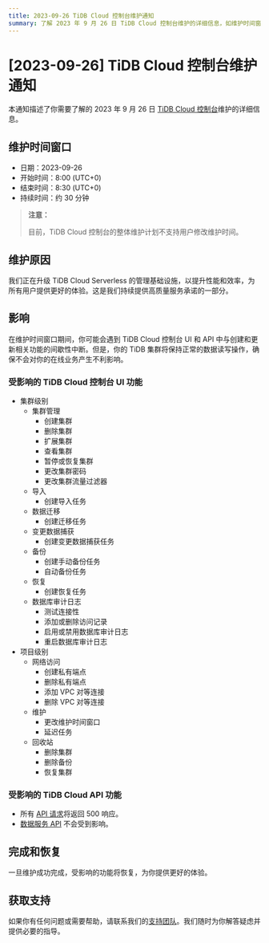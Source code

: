 ```yaml
---
title: 2023-09-26 TiDB Cloud 控制台维护通知
summary: 了解 2023 年 9 月 26 日 TiDB Cloud 控制台维护的详细信息，如维护时间窗口、原因和影响。
---
```


# [2023-09-26] TiDB Cloud 控制台维护通知

本通知描述了你需要了解的 2023 年 9 月 26 日 [TiDB Cloud 控制台](https://tidbcloud.com/)维护的详细信息。

## 维护时间窗口

- 日期：2023-09-26
- 开始时间：8:00 (UTC+0)
- 结束时间：8:30 (UTC+0)
- 持续时间：约 30 分钟

> **注意：**
>
> 目前，TiDB Cloud 控制台的整体维护计划不支持用户修改维护时间。

## 维护原因

我们正在升级 TiDB Cloud Serverless 的管理基础设施，以提升性能和效率，为所有用户提供更好的体验。这是我们持续提供高质量服务承诺的一部分。

## 影响

在维护时间窗口期间，你可能会遇到 TiDB Cloud 控制台 UI 和 API 中与创建和更新相关功能的间歇性中断。但是，你的 TiDB 集群将保持正常的数据读写操作，确保不会对你的在线业务产生不利影响。

### 受影响的 TiDB Cloud 控制台 UI 功能

- 集群级别
    - 集群管理
        - 创建集群
        - 删除集群
        - 扩展集群
        - 查看集群
        - 暂停或恢复集群
        - 更改集群密码
        - 更改集群流量过滤器
    - 导入
        - 创建导入任务
    - 数据迁移
        - 创建迁移任务
    - 变更数据捕获
        - 创建变更数据捕获任务
    - 备份
        - 创建手动备份任务
        - 自动备份任务
    - 恢复
        - 创建恢复任务
    - 数据库审计日志
        - 测试连接性
        - 添加或删除访问记录
        - 启用或禁用数据库审计日志
        - 重启数据库审计日志
- 项目级别
    - 网络访问
        - 创建私有端点
        - 删除私有端点
        - 添加 VPC 对等连接
        - 删除 VPC 对等连接
    - 维护
        - 更改维护时间窗口
        - 延迟任务
    - 回收站
        - 删除集群
        - 删除备份
        - 恢复集群

### 受影响的 TiDB Cloud API 功能

- 所有 [API 请求](https://docs.pingcap.com/tidbcloud/api/v1beta)将返回 500 响应。
- [数据服务 API](https://docs.pingcap.com/tidbcloud/data-service-overview) 不会受到影响。

## 完成和恢复

一旦维护成功完成，受影响的功能将恢复，为你提供更好的体验。

## 获取支持

如果你有任何问题或需要帮助，请联系我们的[支持团队](/tidb-cloud/tidb-cloud-support.md)。我们随时为你解答疑虑并提供必要的指导。
